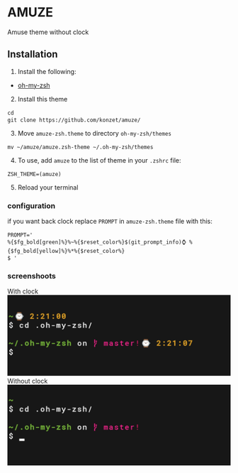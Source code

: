 # AMUZE
Amuse theme without clock

## Installation
1. Install the following:
* [oh-my-zsh](https://github.com/robbyrussell/oh-my-zsh)
2. Install this theme
```
cd 
git clone https://github.com/konzet/amuze/
```
3. Move `amuze-zsh.theme` to directory `oh-my-zsh/themes`
```
mv ~/amuze/amuze.zsh-theme ~/.oh-my-zsh/themes
```
4. To use, add `amuze` to the list of theme in your `.zshrc` file:

```
ZSH_THEME=(amuze)
```
5. Reload your terminal
### configuration
if you want back clock
replace `PROMPT` in `amuze-zsh.theme` file
with this:
```
PROMPT='
%{$fg_bold[green]%}%~%{$reset_color%}$(git_prompt_info)⌚ %{$fg_bold[yellow]%}%*%{$reset_color%}
$ '
```

### screenshoots    
With clock 
![s1](./with-clock.jpg)
Without clock
![s2](./without-clock.jpg)
